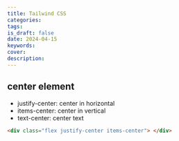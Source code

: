 ```yaml
---
title: Tailwind CSS
categories: 
tags: 
is_draft: false
date: 2024-04-15
keywords: 
cover: 
description: 
---
```


## center element

- justify-center: center in horizontal
- items-center: center in vertical
- text-center: center text

```html
<div class="flex justify-center items-center"> </div>
```